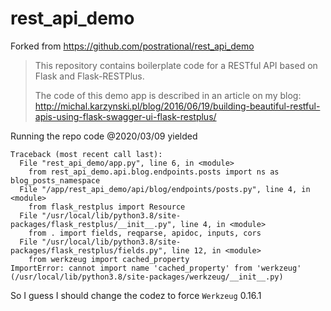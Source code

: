 rest_api_demo
=============

Forked from https://github.com/postrational/rest_api_demo

> This repository contains boilerplate code for a RESTful API based on Flask and Flask-RESTPlus.
>
> The code of this demo app is described in an article on my blog:
> http://michal.karzynski.pl/blog/2016/06/19/building-beautiful-restful-apis-using-flask-swagger-ui-flask-restplus/

Running the repo code @2020/03/09 yielded
```
Traceback (most recent call last):
  File "rest_api_demo/app.py", line 6, in <module>
    from rest_api_demo.api.blog.endpoints.posts import ns as blog_posts_namespace
  File "/app/rest_api_demo/api/blog/endpoints/posts.py", line 4, in <module>
    from flask_restplus import Resource
  File "/usr/local/lib/python3.8/site-packages/flask_restplus/__init__.py", line 4, in <module>
    from . import fields, reqparse, apidoc, inputs, cors
  File "/usr/local/lib/python3.8/site-packages/flask_restplus/fields.py", line 12, in <module>
    from werkzeug import cached_property
ImportError: cannot import name 'cached_property' from 'werkzeug' (/usr/local/lib/python3.8/site-packages/werkzeug/__init__.py)
```

So I guess I should change the codez to force `Werkzeug` 0.16.1


